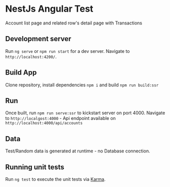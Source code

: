# NestJs Angular Test

Account list page and related row's detail page with Transactions

## Development server

Run `ng serve` or `npm run start` for a dev server. 
Navigate to `http://localhost:4200/`.

## Build App

Clone repository, install dependencies `npm i` and build `npm run build:ssr`

## Run

Once built, run `npm run serve:ssr` to kickstart server on port 4000.
Navigate to `http://localgost:4000` - Api endpoint available on `http://localhost:4000/api/accounts`

## Data

Test/Random data is generated at runtime - no Database connection.

## Running unit tests

Run `ng test` to execute the unit tests via [Karma](https://karma-runner.github.io).
